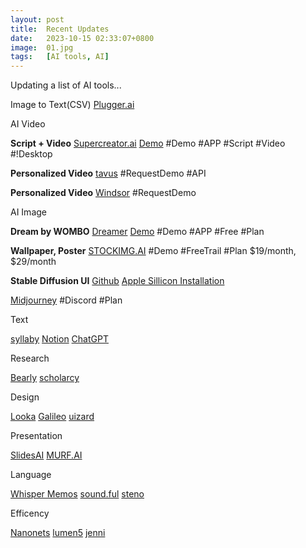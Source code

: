 ```yaml
---
layout: post
title:  Recent Updates
date:   2023-10-15 02:33:07+0800
image:  01.jpg
tags:   [AI tools, AI]
---
```

Updating a list of AI tools...

Image to Text(CSV) [Plugger.ai](https://www.plugger.ai/models/ocr-word-detection)

<span class="tag">AI Video</span>

**Script + Video**
[Supercreator.ai](https://www.supercreator.ai) 
[Demo](https://app.supercreator.ai/home) #Demo #APP #Script #Video #!Desktop

**Personalized Video**
[tavus](https://www.tavus.io) #RequestDemo #API 

**Personalized Video**
[Windsor](https://www.windsor.io) #RequestDemo

<span class="tag">AI Image</span>

**Dream by WOMBO**
[Dreamer](https://dream.ai) 
[Demo](https://dream.ai/create) #Demo #APP #Free #Plan

**Wallpaper, Poster**
[STOCKIMG.AI](https://stockimg.ai) #Demo #FreeTrail #Plan $19/month, $29/month

**Stable Diffusion UI**
[Github](https://github.com/AUTOMATIC1111/stable-diffusion-webui/)
[Apple Sillicon Installation](https://github.com/AUTOMATIC1111/stable-diffusion-webui/wiki/Installation-on-Apple-Silicon)

[Midjourney](https://www.midjourney.com) #Discord #Plan


<span class="tag">Text</span>

[syllaby]()
[Notion]()
[ChatGPT]()

<span class="tag">Research</span>

[Bearly]()
[scholarcy]()

<span class="tag">Design</span>

[Looka]()
[Galileo]()
[uizard]()

<span class="tag">Presentation</span>

[SlidesAI]()
[MURF.AI]()

<span class="tag">Language</span>

[Whisper Memos]()
[sound.ful]()
[steno]()

<span class="tag">Efficency</span>

[Nanonets]()
[lumen5]()
[jenni]()
